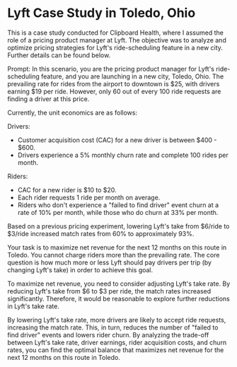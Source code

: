 # Lyft Case Study in Toledo, Ohio

This is a case study conducted for Clipboard Health, where I assumed the role of a pricing product manager at Lyft. The objective was to analyze and optimize pricing strategies for Lyft's ride-scheduling feature in a new city. Further details can be found below.

Prompt: 
In this scenario, you are the pricing product manager for Lyft's ride-scheduling feature, and you are launching in a new city, Toledo, Ohio. The prevailing rate for rides from the airport to downtown is $25, with drivers earning $19 per ride. However, only 60 out of every 100 ride requests are finding a driver at this price.

Currently, the unit economics are as follows:

Drivers:
- Customer acquisition cost (CAC) for a new driver is between $400 - $600.
- Drivers experience a 5% monthly churn rate and complete 100 rides per month.

Riders:
- CAC for a new rider is $10 to $20.
- Each rider requests 1 ride per month on average.
- Riders who don't experience a "failed to find driver" event churn at a rate of 10% per month, while those who do churn at 33% per month.

Based on a previous pricing experiment, lowering Lyft's take from $6/ride to $3/ride increased match rates from 60% to approximately 93%.

Your task is to maximize net revenue for the next 12 months on this route in Toledo. You cannot charge riders more than the prevailing rate. The core question is how much more or less Lyft should pay drivers per trip (by changing Lyft's take) in order to achieve this goal.

To maximize net revenue, you need to consider adjusting Lyft's take rate. By reducing Lyft's take from $6 to $3 per ride, the match rates increased significantly. Therefore, it would be reasonable to explore further reductions in Lyft's take rate.

By lowering Lyft's take rate, more drivers are likely to accept ride requests, increasing the match rate. This, in turn, reduces the number of "failed to find driver" events and lowers rider churn. By analyzing the trade-off between Lyft's take rate, driver earnings, rider acquisition costs, and churn rates, you can find the optimal balance that maximizes net revenue for the next 12 months on this route in Toledo.

